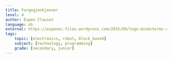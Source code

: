 ```yaml
---
title: Fargegjenkjenner
level: 4
author: Espen Clausen
language: nb
external: https://espenec.files.wordpress.com/2015/09/lego-mindstorms-del-4-4.pdf
tags:
    topic: [electronics, robot, block_based]
    subject: [technology, programming]
    grade: [secondary, junior]
---
```


